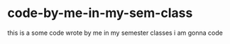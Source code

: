 # code-by-me-in-my-sem-class
this is a some code wrote by me in my semester classes i am gonna code 
